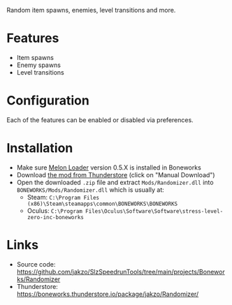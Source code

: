 Random item spawns, enemies, level transitions and more.

# Features

- Item spawns
- Enemy spawns
- Level transitions

# Configuration

Each of the features can be enabled or disabled via preferences.

# Installation

- Make sure [Melon Loader](https://melonwiki.xyz/#/?id=what-is-melonloader) version 0.5.X is installed in Boneworks
- Download [the mod from Thunderstore](https://boneworks.thunderstore.io/package/jakzo/Randomizer/) (click on "Manual Download")
- Open the downloaded `.zip` file and extract `Mods/Randomizer.dll` into `BONEWORKS/Mods/Randomizer.dll` which is usually at:
  - Steam: `C:\Program Files (x86)\Steam\steamapps\common\BONEWORKS\BONEWORKS`
  - Oculus: `C:\Program Files\Oculus\Software\Software\stress-level-zero-inc-boneworks`

# Links

- Source code: https://github.com/jakzo/SlzSpeedrunTools/tree/main/projects/Boneworks/Randomizer
- Thunderstore: https://boneworks.thunderstore.io/package/jakzo/Randomizer/
